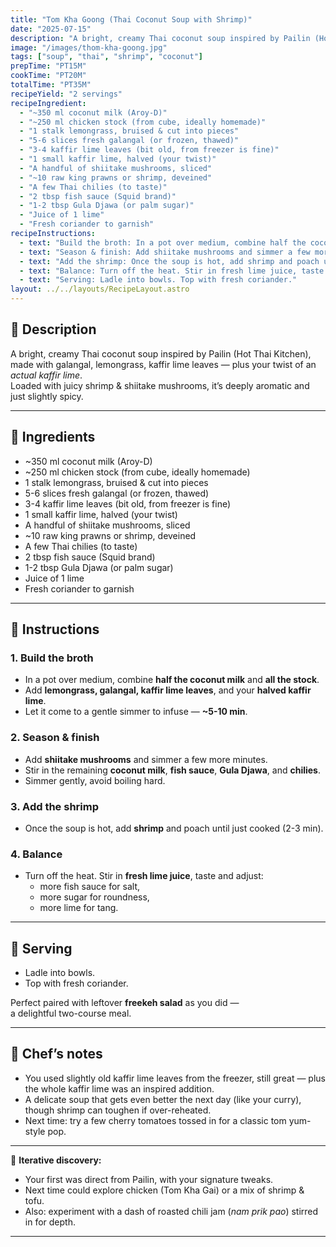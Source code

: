 ```yaml
---
title: "Tom Kha Goong (Thai Coconut Soup with Shrimp)"
date: "2025-07-15"
description: "A bright, creamy Thai coconut soup inspired by Pailin (Hot Thai Kitchen), made with galangal, lemongrass, kaffir lime leaves — plus your twist of an actual kaffir lime. Loaded with juicy shrimp & shiitake mushrooms, it’s deeply aromatic and just slightly spicy."
image: "/images/thom-kha-goong.jpg"
tags: ["soup", "thai", "shrimp", "coconut"]
prepTime: "PT15M"
cookTime: "PT20M"
totalTime: "PT35M"
recipeYield: "2 servings"
recipeIngredient:
  - "~350 ml coconut milk (Aroy-D)"
  - "~250 ml chicken stock (from cube, ideally homemade)"
  - "1 stalk lemongrass, bruised & cut into pieces"
  - "5-6 slices fresh galangal (or frozen, thawed)"
  - "3-4 kaffir lime leaves (bit old, from freezer is fine)"
  - "1 small kaffir lime, halved (your twist)"
  - "A handful of shiitake mushrooms, sliced"
  - "~10 raw king prawns or shrimp, deveined"
  - "A few Thai chilies (to taste)"
  - "2 tbsp fish sauce (Squid brand)"
  - "1-2 tbsp Gula Djawa (or palm sugar)"
  - "Juice of 1 lime"
  - "Fresh coriander to garnish"
recipeInstructions:
  - text: "Build the broth: In a pot over medium, combine half the coconut milk and all the stock. Add lemongrass, galangal, kaffir lime leaves, and your halved kaffir lime. Let it come to a gentle simmer to infuse — ~5-10 min."
  - text: "Season & finish: Add shiitake mushrooms and simmer a few more minutes. Stir in the remaining coconut milk, fish sauce, Gula Djawa, and chilies. Simmer gently, avoid boiling hard."
  - text: "Add the shrimp: Once the soup is hot, add shrimp and poach until just cooked (2-3 min)."
  - text: "Balance: Turn off the heat. Stir in fresh lime juice, taste and adjust: more fish sauce for salt, more sugar for roundness, more lime for tang."
  - text: "Serving: Ladle into bowls. Top with fresh coriander."
layout: ../../layouts/RecipeLayout.astro
---
```


## 📝 Description
A bright, creamy Thai coconut soup inspired by Pailin (Hot Thai Kitchen), made with galangal, lemongrass, kaffir lime leaves — plus your twist of an *actual kaffir lime*.  
Loaded with juicy shrimp & shiitake mushrooms, it’s deeply aromatic and just slightly spicy.

---

## 🛒 Ingredients
- ~350 ml coconut milk (Aroy-D)
- ~250 ml chicken stock (from cube, ideally homemade)
- 1 stalk lemongrass, bruised & cut into pieces
- 5-6 slices fresh galangal (or frozen, thawed)
- 3-4 kaffir lime leaves (bit old, from freezer is fine)
- 1 small kaffir lime, halved (your twist)
- A handful of shiitake mushrooms, sliced
- ~10 raw king prawns or shrimp, deveined
- A few Thai chilies (to taste)
- 2 tbsp fish sauce (Squid brand)
- 1-2 tbsp Gula Djawa (or palm sugar)
- Juice of 1 lime
- Fresh coriander to garnish

---

## 🔪 Instructions

### 1. Build the broth
- In a pot over medium, combine **half the coconut milk** and **all the stock**.
- Add **lemongrass, galangal, kaffir lime leaves**, and your **halved kaffir lime**.
- Let it come to a gentle simmer to infuse — **~5-10 min**.

### 2. Season & finish
- Add **shiitake mushrooms** and simmer a few more minutes.
- Stir in the remaining **coconut milk**, **fish sauce**, **Gula Djawa**, and **chilies**.
- Simmer gently, avoid boiling hard.

### 3. Add the shrimp
- Once the soup is hot, add **shrimp** and poach until just cooked (2-3 min).

### 4. Balance
- Turn off the heat. Stir in **fresh lime juice**, taste and adjust:  
  - more fish sauce for salt,  
  - more sugar for roundness,  
  - more lime for tang.

---

## 🥗 Serving
- Ladle into bowls.  
- Top with fresh coriander.

Perfect paired with leftover **freekeh salad** as you did —  
a delightful two-course meal.

---

## 🔄 Chef’s notes
- You used slightly old kaffir lime leaves from the freezer, still great — plus the whole kaffir lime was an inspired addition.
- A delicate soup that gets even better the next day (like your curry), though shrimp can toughen if over-reheated.
- Next time: try a few cherry tomatoes tossed in for a classic tom yum-style pop.

---

🍜 **Iterative discovery:**  
- Your first was direct from Pailin, with your signature tweaks.  
- Next time could explore chicken (Tom Kha Gai) or a mix of shrimp & tofu.  
- Also: experiment with a dash of roasted chili jam (*nam prik pao*) stirred in for depth.

---
